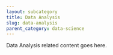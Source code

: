 ```yaml
---
layout: subcategory
title: Data Analysis
slug: data-analysis
parent_category: data-science
---
```


Data Analysis related content goes here.
